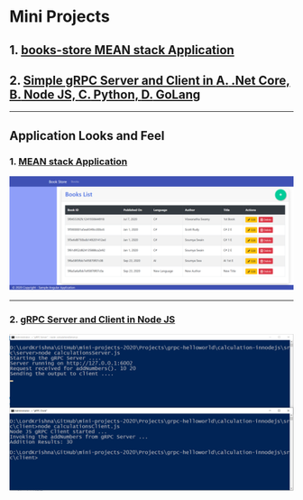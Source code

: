 # Mini Projects

## 1. [books-store MEAN stack Application](https://github.com/vishipayyallore/mini-projects-2020/tree/master/Projects/books-store)

## 2. [Simple gRPC Server and Client in **A.** .Net Core, **B.** Node JS, **C.** Python, **D.** GoLang](https://github.com/vishipayyallore/mini-projects-2020/tree/master/Projects/grpc-helloworld)

*************************************************************************************************************************************

## Application Looks and Feel

### 1. [MEAN stack Application](https://github.com/vishipayyallore/mini-projects-2020/tree/master/Projects/books-store)

![Web APP Dashboard|150x150](./books-store/Documentation/Images/BooksList.PNG)

*************************************************************************************************************************************

### 2. [gRPC Server and Client in **Node JS**](https://github.com/vishipayyallore/mini-projects-2020/tree/master/Projects/grpc-helloworld)

![Node JS Output|150x150](./grpc-helloworld/Documentation/Images/gRPC_In_NodeJS.PNG)

